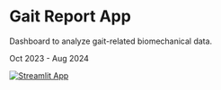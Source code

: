 # Gait Report App

Dashboard to analyze gait-related biomechanical data.

Oct 2023 - Aug 2024

[![Streamlit App](https://static.streamlit.io/badges/streamlit_badge_black_white.svg)](https://gaitreport.streamlit.app)
